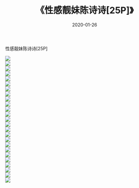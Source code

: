 ﻿---
layout: post
title:  《性感靓妹陈诗诗[25P]》
date:   2020-01-26
img: http://pic.660000.xyz/1:down/唯美/2020/性感靓妹陈诗诗[25P]/000.jpg
categories: [美女, 清纯, 唯美]
---

性感靓妹陈诗诗[25P]

  ![](http://pic.660000.xyz/1:down/唯美/2020/性感靓妹陈诗诗[25P]/001.jpg) <br> ![](http://pic.660000.xyz/1:down/唯美/2020/性感靓妹陈诗诗[25P]/002.jpg) <br> ![](http://pic.660000.xyz/1:down/唯美/2020/性感靓妹陈诗诗[25P]/003.jpg) <br> ![](http://pic.660000.xyz/1:down/唯美/2020/性感靓妹陈诗诗[25P]/004.jpg) <br> ![](http://pic.660000.xyz/1:down/唯美/2020/性感靓妹陈诗诗[25P]/005.jpg) <br> ![](http://pic.660000.xyz/1:down/唯美/2020/性感靓妹陈诗诗[25P]/006.jpg) <br> ![](http://pic.660000.xyz/1:down/唯美/2020/性感靓妹陈诗诗[25P]/007.jpg) <br> ![](http://pic.660000.xyz/1:down/唯美/2020/性感靓妹陈诗诗[25P]/008.jpg) <br> ![](http://pic.660000.xyz/1:down/唯美/2020/性感靓妹陈诗诗[25P]/009.jpg) <br> ![](http://pic.660000.xyz/1:down/唯美/2020/性感靓妹陈诗诗[25P]/010.jpg) <br> ![](http://pic.660000.xyz/1:down/唯美/2020/性感靓妹陈诗诗[25P]/011.jpg) <br> ![](http://pic.660000.xyz/1:down/唯美/2020/性感靓妹陈诗诗[25P]/012.jpg) <br> ![](http://pic.660000.xyz/1:down/唯美/2020/性感靓妹陈诗诗[25P]/013.jpg) <br> ![](http://pic.660000.xyz/1:down/唯美/2020/性感靓妹陈诗诗[25P]/014.jpg) <br> ![](http://pic.660000.xyz/1:down/唯美/2020/性感靓妹陈诗诗[25P]/015.jpg) <br> ![](http://pic.660000.xyz/1:down/唯美/2020/性感靓妹陈诗诗[25P]/016.jpg) <br> ![](http://pic.660000.xyz/1:down/唯美/2020/性感靓妹陈诗诗[25P]/017.jpg) <br> ![](http://pic.660000.xyz/1:down/唯美/2020/性感靓妹陈诗诗[25P]/018.jpg) <br> ![](http://pic.660000.xyz/1:down/唯美/2020/性感靓妹陈诗诗[25P]/019.jpg) <br> ![](http://pic.660000.xyz/1:down/唯美/2020/性感靓妹陈诗诗[25P]/020.jpg) <br> ![](http://pic.660000.xyz/1:down/唯美/2020/性感靓妹陈诗诗[25P]/021.jpg) <br> ![](http://pic.660000.xyz/1:down/唯美/2020/性感靓妹陈诗诗[25P]/022.jpg) <br> ![](http://pic.660000.xyz/1:down/唯美/2020/性感靓妹陈诗诗[25P]/023.jpg) <br> ![](http://pic.660000.xyz/1:down/唯美/2020/性感靓妹陈诗诗[25P]/024.jpg) <br> ![](http://pic.660000.xyz/1:down/唯美/2020/性感靓妹陈诗诗[25P]/025.jpg) <br>
